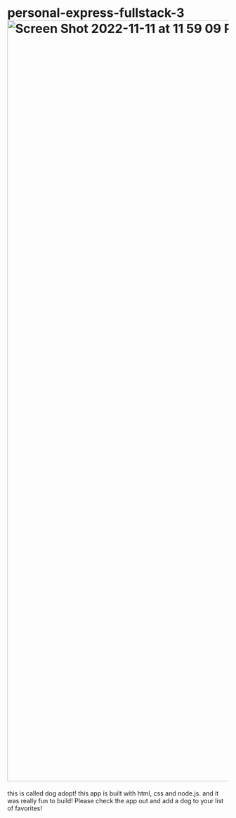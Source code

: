 # personal-express-fullstack-3<img width="1734" alt="Screen Shot 2022-11-11 at 11 59 09 PM" src="https://user-images.githubusercontent.com/113155959/201816959-b06c2dac-127c-4547-96d4-fff7c4169ba4.png">


this is called dog adopt!
this app is built with html, css and node.js. and it was really fun to build! Please check the app out
and add a dog to your list of favorites!
